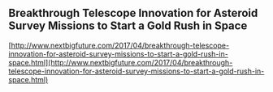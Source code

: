 ## Breakthrough Telescope Innovation for Asteroid Survey Missions to Start a Gold Rush in Space
  
  [http://www.nextbigfuture.com/2017/04/breakthrough-telescope-innovation-for-asteroid-survey-missions-to-start-a-gold-rush-in-space.html](http://www.nextbigfuture.com/2017/04/breakthrough-telescope-innovation-for-asteroid-survey-missions-to-start-a-gold-rush-in-space.html)